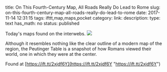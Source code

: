 title: On This Fourth-Century Map, All Roads Really Do Lead to Rome
slug: on-this-fourth-century-map-all-roads-really-do-lead-to-rome
date: 2017-11-14 12:31:15
tags: ifttt,map,maps,pocket
category: 
link: 
description: 
type: text
has_math: no
status: published

Today's maps found on the interwebs. ![](https://ift.tt/eA8V8J)  
  

Although it resembles nothing like the clear outline of a modern map of the region, the Peutinger Table is a snapshot of how Romans viewed their world, one in which they were at the center.  
  

Found at [https://ift.tt/2xjdf6Y](https://ift.tt/2xjdf6Y "https://ift.tt/2xjdf6Y")



